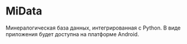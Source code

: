 # MiData
Минералогическая база данных, интегрированная с Python.
В виде приложения будет доступна на платформе Android.

